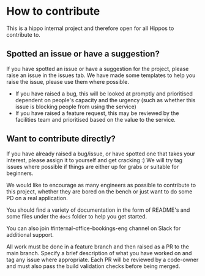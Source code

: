 # How to contribute

This is a hippo internal project and therefore open for all Hippos to contribute to.

## Spotted an issue or have a suggestion?
If you have spotted an issue or have a suggestion for the project, please raise an issue in the issues tab.
We have made some templates to help you raise the issue, please use them where possible.
- If you have raised a bug, this will be looked at promptly and prioritised dependent on people's capacity and the urgency
  (such as whether this issue is blocking people from using the service)
- If you have raised a feature request, this may be reviewed by the facilities team and prioritised based on the value to the service.

## Want to contribute directly?
If you have already raised a bug/issue, or have spotted one that takes your interest, please assign it to yourself and get cracking :)
We will try tag issues where possible if things are either up for grabs or suitable for beginners.

We would like to encourage as many engineers as possible to contribute to this project, whether they are bored on the bench
or just want to do some PD on a real application.

You should find a variety of documentation in the form of README's and some files under the `docs` folder to help you get started.

You can also join #internal-office-bookings-eng channel on Slack for additional support.

All work must be done in a feature branch and then raised as a PR to the main branch. 
Specify a brief description of what you have worked on and tag any issue where appropriate.
Each PR will be reviewed by a code-owner and must also pass the build validation checks before being merged.